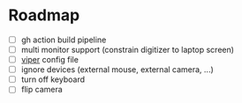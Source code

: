 # Roadmap

* [ ] gh action build pipeline
* [ ] multi monitor support (constrain digitizer to laptop screen)
* [ ] [viper](https://github.com/spf13/viper) config file
* [ ] ignore devices (external mouse, external camera, ...)
* [ ] turn off keyboard
* [ ] flip camera

